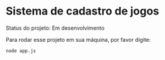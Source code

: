 <h1>Sistema de cadastro de jogos</h1>

Status do projeto: Em desenvolvimento

Para rodar esse projeto em sua máquina, por favor digite:

```
node app.js

```
